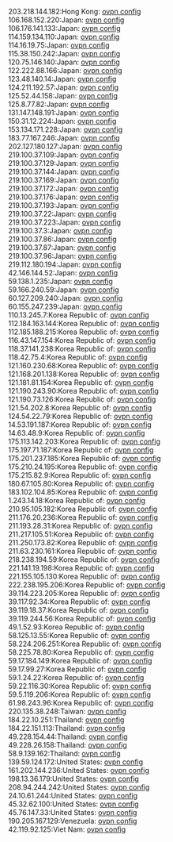 203.218.144.182:Hong Kong: [ovpn config](vpn/203_218_144_182.ovpn)  
106.168.152.220:Japan: [ovpn config](vpn/106_168_152_220.ovpn)  
106.176.141.133:Japan: [ovpn config](vpn/106_176_141_133.ovpn)  
114.159.134.110:Japan: [ovpn config](vpn/114_159_134_110.ovpn)  
114.16.19.75:Japan: [ovpn config](vpn/114_16_19_75.ovpn)  
115.38.150.242:Japan: [ovpn config](vpn/115_38_150_242.ovpn)  
120.75.146.140:Japan: [ovpn config](vpn/120_75_146_140.ovpn)  
122.222.88.166:Japan: [ovpn config](vpn/122_222_88_166.ovpn)  
123.48.140.14:Japan: [ovpn config](vpn/123_48_140_14.ovpn)  
124.211.192.57:Japan: [ovpn config](vpn/124_211_192_57.ovpn)  
125.52.44.158:Japan: [ovpn config](vpn/125_52_44_158.ovpn)  
125.8.77.82:Japan: [ovpn config](vpn/125_8_77_82.ovpn)  
131.147.148.191:Japan: [ovpn config](vpn/131_147_148_191.ovpn)  
150.31.12.224:Japan: [ovpn config](vpn/150_31_12_224.ovpn)  
153.134.171.228:Japan: [ovpn config](vpn/153_134_171_228.ovpn)  
183.77.167.246:Japan: [ovpn config](vpn/183_77_167_246.ovpn)  
202.127.180.127:Japan: [ovpn config](vpn/202_127_180_127.ovpn)  
219.100.37.109:Japan: [ovpn config](vpn/219_100_37_109.ovpn)  
219.100.37.129:Japan: [ovpn config](vpn/219_100_37_129.ovpn)  
219.100.37.144:Japan: [ovpn config](vpn/219_100_37_144.ovpn)  
219.100.37.169:Japan: [ovpn config](vpn/219_100_37_169.ovpn)  
219.100.37.172:Japan: [ovpn config](vpn/219_100_37_172.ovpn)  
219.100.37.176:Japan: [ovpn config](vpn/219_100_37_176.ovpn)  
219.100.37.193:Japan: [ovpn config](vpn/219_100_37_193.ovpn)  
219.100.37.22:Japan: [ovpn config](vpn/219_100_37_22.ovpn)  
219.100.37.223:Japan: [ovpn config](vpn/219_100_37_223.ovpn)  
219.100.37.3:Japan: [ovpn config](vpn/219_100_37_3.ovpn)  
219.100.37.86:Japan: [ovpn config](vpn/219_100_37_86.ovpn)  
219.100.37.87:Japan: [ovpn config](vpn/219_100_37_87.ovpn)  
219.100.37.96:Japan: [ovpn config](vpn/219_100_37_96.ovpn)  
219.112.180.194:Japan: [ovpn config](vpn/219_112_180_194.ovpn)  
42.146.144.52:Japan: [ovpn config](vpn/42_146_144_52.ovpn)  
59.138.1.235:Japan: [ovpn config](vpn/59_138_1_235.ovpn)  
59.166.240.59:Japan: [ovpn config](vpn/59_166_240_59.ovpn)  
60.127.209.240:Japan: [ovpn config](vpn/60_127_209_240.ovpn)  
60.155.247.239:Japan: [ovpn config](vpn/60_155_247_239.ovpn)  
110.13.245.7:Korea Republic of: [ovpn config](vpn/110_13_245_7.ovpn)  
112.184.163.144:Korea Republic of: [ovpn config](vpn/112_184_163_144.ovpn)  
112.185.188.215:Korea Republic of: [ovpn config](vpn/112_185_188_215.ovpn)  
116.43.147.154:Korea Republic of: [ovpn config](vpn/116_43_147_154.ovpn)  
118.37.141.238:Korea Republic of: [ovpn config](vpn/118_37_141_238.ovpn)  
118.42.75.4:Korea Republic of: [ovpn config](vpn/118_42_75_4.ovpn)  
121.160.230.68:Korea Republic of: [ovpn config](vpn/121_160_230_68.ovpn)  
121.168.201.138:Korea Republic of: [ovpn config](vpn/121_168_201_138.ovpn)  
121.181.81.154:Korea Republic of: [ovpn config](vpn/121_181_81_154.ovpn)  
121.190.243.90:Korea Republic of: [ovpn config](vpn/121_190_243_90.ovpn)  
121.190.73.126:Korea Republic of: [ovpn config](vpn/121_190_73_126.ovpn)  
121.54.202.8:Korea Republic of: [ovpn config](vpn/121_54_202_8.ovpn)  
124.54.22.79:Korea Republic of: [ovpn config](vpn/124_54_22_79.ovpn)  
14.53.191.187:Korea Republic of: [ovpn config](vpn/14_53_191_187.ovpn)  
14.63.48.9:Korea Republic of: [ovpn config](vpn/14_63_48_9.ovpn)  
175.113.142.203:Korea Republic of: [ovpn config](vpn/175_113_142_203.ovpn)  
175.197.71.187:Korea Republic of: [ovpn config](vpn/175_197_71_187.ovpn)  
175.201.237.185:Korea Republic of: [ovpn config](vpn/175_201_237_185.ovpn)  
175.210.24.195:Korea Republic of: [ovpn config](vpn/175_210_24_195.ovpn)  
175.215.82.9:Korea Republic of: [ovpn config](vpn/175_215_82_9.ovpn)  
180.67.105.80:Korea Republic of: [ovpn config](vpn/180_67_105_80.ovpn)  
183.102.104.85:Korea Republic of: [ovpn config](vpn/183_102_104_85.ovpn)  
1.243.14.18:Korea Republic of: [ovpn config](vpn/1_243_14_18.ovpn)  
210.95.105.182:Korea Republic of: [ovpn config](vpn/210_95_105_182.ovpn)  
211.176.20.236:Korea Republic of: [ovpn config](vpn/211_176_20_236.ovpn)  
211.193.28.31:Korea Republic of: [ovpn config](vpn/211_193_28_31.ovpn)  
211.217.105.51:Korea Republic of: [ovpn config](vpn/211_217_105_51.ovpn)  
211.250.173.82:Korea Republic of: [ovpn config](vpn/211_250_173_82.ovpn)  
211.63.230.161:Korea Republic of: [ovpn config](vpn/211_63_230_161.ovpn)  
218.238.194.59:Korea Republic of: [ovpn config](vpn/218_238_194_59.ovpn)  
221.141.19.198:Korea Republic of: [ovpn config](vpn/221_141_19_198.ovpn)  
221.155.105.130:Korea Republic of: [ovpn config](vpn/221_155_105_130.ovpn)  
222.238.195.206:Korea Republic of: [ovpn config](vpn/222_238_195_206.ovpn)  
39.114.223.205:Korea Republic of: [ovpn config](vpn/39_114_223_205.ovpn)  
39.117.92.34:Korea Republic of: [ovpn config](vpn/39_117_92_34.ovpn)  
39.119.18.37:Korea Republic of: [ovpn config](vpn/39_119_18_37.ovpn)  
39.119.244.56:Korea Republic of: [ovpn config](vpn/39_119_244_56.ovpn)  
49.1.52.93:Korea Republic of: [ovpn config](vpn/49_1_52_93.ovpn)  
58.125.13.55:Korea Republic of: [ovpn config](vpn/58_125_13_55.ovpn)  
58.224.206.251:Korea Republic of: [ovpn config](vpn/58_224_206_251.ovpn)  
58.225.78.80:Korea Republic of: [ovpn config](vpn/58_225_78_80.ovpn)  
59.17.184.149:Korea Republic of: [ovpn config](vpn/59_17_184_149.ovpn)  
59.17.99.27:Korea Republic of: [ovpn config](vpn/59_17_99_27.ovpn)  
59.1.24.22:Korea Republic of: [ovpn config](vpn/59_1_24_22.ovpn)  
59.22.116.30:Korea Republic of: [ovpn config](vpn/59_22_116_30.ovpn)  
59.5.119.206:Korea Republic of: [ovpn config](vpn/59_5_119_206.ovpn)  
61.98.243.96:Korea Republic of: [ovpn config](vpn/61_98_243_96.ovpn)  
220.135.38.248:Taiwan: [ovpn config](vpn/220_135_38_248.ovpn)  
184.22.10.251:Thailand: [ovpn config](vpn/184_22_10_251.ovpn)  
184.22.151.113:Thailand: [ovpn config](vpn/184_22_151_113.ovpn)  
49.228.154.44:Thailand: [ovpn config](vpn/49_228_154_44.ovpn)  
49.228.26.158:Thailand: [ovpn config](vpn/49_228_26_158.ovpn)  
58.9.139.162:Thailand: [ovpn config](vpn/58_9_139_162.ovpn)  
139.59.124.172:United States: [ovpn config](vpn/139_59_124_172.ovpn)  
161.202.144.236:United States: [ovpn config](vpn/161_202_144_236.ovpn)  
198.13.36.179:United States: [ovpn config](vpn/198_13_36_179.ovpn)  
208.94.244.242:United States: [ovpn config](vpn/208_94_244_242.ovpn)  
24.10.61.244:United States: [ovpn config](vpn/24_10_61_244.ovpn)  
45.32.62.100:United States: [ovpn config](vpn/45_32_62_100.ovpn)  
45.76.147.33:United States: [ovpn config](vpn/45_76_147_33.ovpn)  
190.205.167.129:Venezuela: [ovpn config](vpn/190_205_167_129.ovpn)  
42.119.92.125:Viet Nam: [ovpn config](vpn/42_119_92_125.ovpn)  
